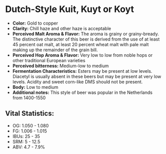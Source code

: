 # Dutch-Style Kuit, Kuyt or Koyt

- **Color:** Gold to copper
- **Clarity:** Chill haze and other haze is acceptable
- **Perceived Malt Aroma & Flavor:** The aroma is grainy or grainy-bready. The distinctive character of this beer is derived from the use of at least 45 percent oat malt, at least 20 percent wheat malt with pale malt making up the remainder of the grain bill.
- **Perceived Hop Aroma & Flavor:** Very low to low from noble hops or other traditional European varieties
- **Perceived bitterness:** Medium-low to medium
- **Fermentation Characteristics:** Esters may be present at low levels. Diacetyl is usually absent in these beers but may be present at very low levels. Acidity and sweet corn-like DMS should not be present.
- **Body:** Low to medium
- **Additional notes:** This style of beer was popular in the Netherlands from 1400-1550

## Vital Statistics:

- OG: 1.050 - 1.080
- FG: 1.006 - 1.015
- IBUs: 25 - 35
- SRM: 5 - 12.5
- ABV: 4.7 - 7.9%
